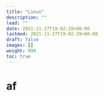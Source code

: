 ```yaml
---
title: "Linux"
description: ""
lead: ""
date: 2021-11-27T19:02:29+08:00
lastmod: 2021-11-27T19:02:29+08:00
draft: false
images: []
weight: 999
toc: true
---
```


# af
